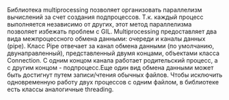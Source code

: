 Библиотека multiprocessing позволяет организовать параллелизм вычислений за счет создания подпроцессов. Т.к. каждый процесс выполняется независимо от других, этот метод параллелизма позволяет избежать проблем с GIL. 
Multiprocessing предоставляет два вида межпроцессного обмена данными: очереди и каналы данных (pipe). Класс Pipe отвечает за канал обмена данными (по умолчанию, двунаправленный), представленный двумя концами, объектами класса Connection. С одним концом канала работает родительский процесс, а с другим концом - подпроцесс.Еще один вид обмена данными может быть достигнут путем записи/чтения обычных файлов. Чтобы исключить одновременную работу двух процессов с одним файлом, в библиотеке есть классы аналогичные threading.
